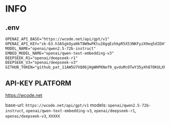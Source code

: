 # INFO
## .env
```txt
OPENAI_API_BASE="https://wcode.net/api/gpt/v1"
OPENAI_API_KEY="sk-63.h3A5gkOyaHkT8W9wPKtu28gqEzhkpR5X53NKFyzX9eq5dIEH"
MODEL_NAME="openai/qwen2.5-72b-instruct"
EMBED_MODEL_NAME="openai/qwen-text-embedding-v3"
DEEPSEEK_R1="openai/deepseek-r1"
DEEPSEEK_V3="openai/deepseek-v3"
GITHUB_TOKEN="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"
```
## API-KEY PLATFORM
https://wcode.net

base-url: `https://wcode.net/api/gpt/v1`
models: `openai/qwen2.5-72b-instruct`, `openai/qwen-text-embedding-v3`, `openai/deepseek-r1`, `openai/deepseek-v3`, `XXXXX`

